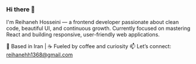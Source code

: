 ### Hi there 👋
I'm Reihaneh Hosseini — a frontend developer passionate about clean code, beautiful UI, and continuous growth.
Currently focused on mastering React and building responsive, user-friendly web applications.

📍 Based in Iran | ☕ Fueled by coffee and curiosity
📫 Let’s connect: reihanehh1368@gmail.com
<!--
**Reihanehhosseini/Reihanehhosseini** is a ✨ _special_ ✨ repository because its `README.md` (this file) appears on your GitHub profile.

Here are some ideas to get you started:
Hi there 👋

